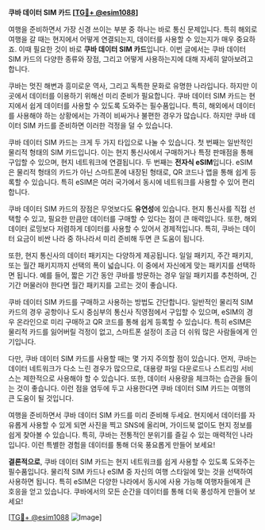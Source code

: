 **쿠바 데이터 SIM 카드 [[TG💪+ @esim1088](https://t.me/s/esim1088)]**

여행을 준비하면서 가장 신경 쓰이는 부분 중 하나는 바로 통신 문제입니다. 특히 해외로 여행을 갈 때는 현지에서 어떻게 연결되는지, 데이터를 사용할 수 있는지가 매우 중요하죠. 이때 필요한 것이 바로 **쿠바 데이터 SIM 카드**입니다. 이번 글에서는 쿠바 데이터 SIM 카드의 다양한 종류와 장점, 그리고 어떻게 사용하는지에 대해 자세히 알아보려고 합니다.

쿠바는 멋진 해변과 흥미로운 역사, 그리고 독특한 문화로 유명한 나라입니다. 하지만 이곳에서 데이터를 이용하기 위해선 미리 준비가 필요합니다. 쿠바 데이터 SIM 카드는 현지에서 쉽게 데이터를 사용할 수 있도록 도와주는 필수품입니다. 특히, 해외에서 데이터를 사용해야 하는 상황에서는 가격이 비싸거나 불편한 경우가 많습니다. 하지만 쿠바 데이터 SIM 카드를 준비하면 이러한 걱정을 덜 수 있습니다.

쿠바 데이터 SIM 카드는 크게 두 가지 타입으로 나눌 수 있습니다. 첫 번째는 일반적인 물리적 형태의 SIM 카드입니다. 이는 현지 통신사에서 구매하거나 특정 판매점을 통해 구입할 수 있으며, 현지 네트워크에 연결됩니다. 두 번째는 **전자식 eSIM**입니다. eSIM은 물리적 형태의 카드가 아닌 스마트폰에 내장된 형태로, QR 코드나 앱을 통해 쉽게 등록할 수 있습니다. 특히 eSIM은 여러 국가에서 동시에 네트워크를 사용할 수 있어 편리합니다.

쿠바 데이터 SIM 카드의 장점은 무엇보다도 **유연성**에 있습니다. 현지 통신사를 직접 선택할 수 있고, 필요한 만큼만 데이터를 구매할 수 있다는 점이 큰 매력입니다. 또한, 해외 데이터 로밍보다 저렴하게 데이터를 사용할 수 있어서 경제적입니다. 특히, 쿠바는 데이터 요금이 비싼 나라 중 하나라서 미리 준비해 두면 큰 도움이 됩니다.

또한, 현지 통신사의 데이터 패키지는 다양하게 제공됩니다. 일일 패키지, 주간 패키지, 또는 월간 패키지까지 선택의 폭이 넓습니다. 이 중에서 자신에게 맞는 패키지를 선택하면 됩니다. 예를 들어, 짧은 기간 동안 쿠바를 방문하는 경우 일일 패키지를 추천하며, 긴 기간 머물러야 한다면 월간 패키지를 고르는 것이 좋습니다.

쿠바 데이터 SIM 카드를 구매하고 사용하는 방법도 간단합니다. 일반적인 물리적 SIM 카드의 경우 공항이나 도시 중심부의 통신사 직영점에서 구입할 수 있으며, eSIM의 경우 온라인으로 미리 구매하고 QR 코드를 통해 쉽게 등록할 수 있습니다. 특히 eSIM은 물리적 카드를 잃어버릴 걱정이 없고, 스마트폰 설정이 조금 더 쉬워 많은 사람들에게 인기입니다.

다만, 쿠바 데이터 SIM 카드를 사용할 때는 몇 가지 주의할 점이 있습니다. 먼저, 쿠바는 데이터 네트워크가 다소 느린 경우가 많으므로, 대용량 파일 다운로드나 스트리밍 서비스는 제한적으로 사용해야 할 수 있습니다. 또한, 데이터 사용량을 체크하는 습관을 들이는 것이 좋습니다. 이런 점을 염두에 두고 사용한다면 쿠바 데이터 SIM 카드는 여행의 큰 도움이 될 것입니다.

여행을 준비하면서 쿠바 데이터 SIM 카드를 미리 준비해 두세요. 현지에서 데이터를 자유롭게 사용할 수 있게 되면 사진을 찍고 SNS에 올리며, 가이드북 없이도 현지 정보를 쉽게 찾아볼 수 있습니다. 특히, 쿠바는 전통적인 분위기를 즐길 수 있는 매력적인 나라입니다. 이런 특별한 경험을 데이터를 통해 더욱 풍요롭게 만들어 보세요!

**결론적으로**, 쿠바 데이터 SIM 카드는 현지 네트워크를 쉽게 사용할 수 있도록 도와주는 필수품입니다. 물리적 SIM 카드나 eSIM 중 자신의 여행 스타일에 맞는 것을 선택하여 사용하면 됩니다. 특히 eSIM은 다양한 나라에서 동시에 사용 가능해 여행자들에게 큰 호응을 얻고 있습니다. 쿠바에서의 모든 순간을 데이터를 통해 더욱 풍성하게 만들어 보세요! 

[[TG💪+ @esim1088](https://t.me/s/esim1088) ![Image](https://i.postimg.cc/Y0z9fWf4/image.png)]
